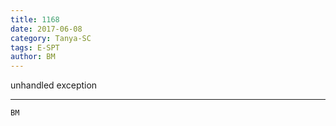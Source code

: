 ```yaml
---
title: 1168
date: 2017-06-08
category: Tanya-SC
tags: E-SPT
author: BM
---
```


unhandled exception

---



`BM`
